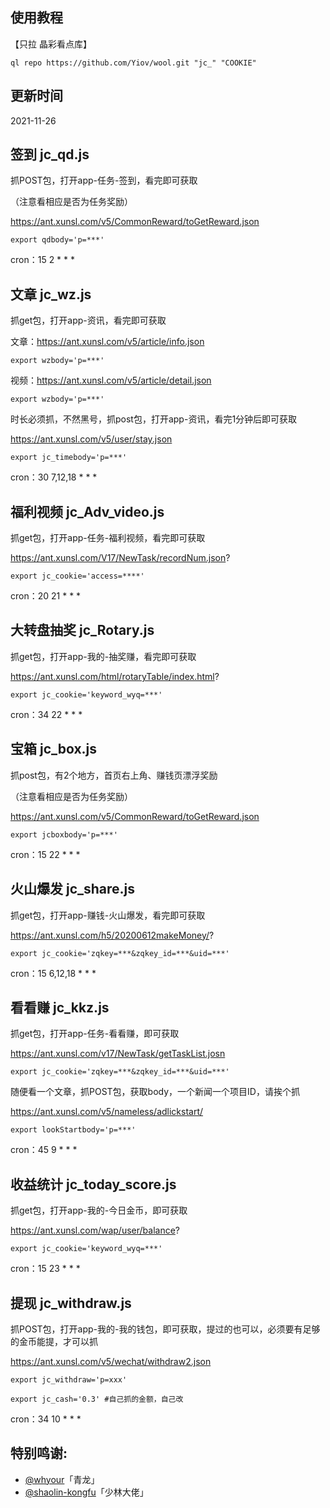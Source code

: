 ﻿## 使用教程

【只拉 晶彩看点库】

    ql repo https://github.com/Yiov/wool.git "jc_" "COOKIE"


## 更新时间

2021-11-26



## 签到 jc_qd.js


抓POST包，打开app-任务-签到，看完即可获取

（注意看相应是否为任务奖励）

https://ant.xunsl.com/v5/CommonReward/toGetReward.json


    export qdbody='p=***'


cron：15 2 * * *


## 文章 jc_wz.js


抓get包，打开app-资讯，看完即可获取

文章：https://ant.xunsl.com/v5/article/info.json

    export wzbody='p=***'

视频：https://ant.xunsl.com/v5/article/detail.json

    export wzbody='p=***'

时长必须抓，不然黑号，抓post包，打开app-资讯，看完1分钟后即可获取

https://ant.xunsl.com/v5/user/stay.json

    export jc_timebody='p=***'

cron：30 7,12,18 * * *




## 福利视频 jc_Adv_video.js


抓get包，打开app-任务-福利视频，看完即可获取

https://ant.xunsl.com/V17/NewTask/recordNum.json?

    export jc_cookie='access=****'

cron：20 21 * * *



## 大转盘抽奖 jc_Rotary.js


抓get包，打开app-我的-抽奖赚，看完即可获取

https://ant.xunsl.com/html/rotaryTable/index.html?

    export jc_cookie='keyword_wyq=***'

cron：34 22 * * *



## 宝箱 jc_box.js


抓post包，有2个地方，首页右上角、赚钱页漂浮奖励

（注意看相应是否为任务奖励）

https://ant.xunsl.com/v5/CommonReward/toGetReward.json

    export jcboxbody='p=***'

cron：15 22 * * *



## 火山爆发 jc_share.js


抓get包，打开app-赚钱-火山爆发，看完即可获取

https://ant.xunsl.com/h5/20200612makeMoney/?

    export jc_cookie='zqkey=***&zqkey_id=***&uid=***'

cron：15 6,12,18 * * *



## 看看赚 jc_kkz.js


抓get包，打开app-任务-看看赚，即可获取

https://ant.xunsl.com/v17/NewTask/getTaskList.josn

    export jc_cookie='zqkey=***&zqkey_id=***&uid=***'

随便看一个文章，抓POST包，获取body，一个新闻一个项目ID，请挨个抓

https://ant.xunsl.com/v5/nameless/adlickstart/

    export lookStartbody='p=***'

cron：45 9 * * *




## 收益统计 jc_today_score.js


抓get包，打开app-我的-今日金币，即可获取

https://ant.xunsl.com/wap/user/balance?

    export jc_cookie='keyword_wyq=***'

cron：15 23 * * *


## 提现 jc_withdraw.js


抓POST包，打开app-我的-我的钱包，即可获取，提过的也可以，必须要有足够的金币能提，才可以抓

https://ant.xunsl.com/v5/wechat/withdraw2.json

    export jc_withdraw='p=xxx'

    export jc_cash='0.3' #自己抓的金额，自己改

cron：34 10 * * *




## 特别鸣谢:

* [@whyour](https://github.com/whyour/qinglong)「青龙」
* [@shaolin-kongfu](https://github.com/shaolin-kongfu/js_scripts/)「少林大佬」
